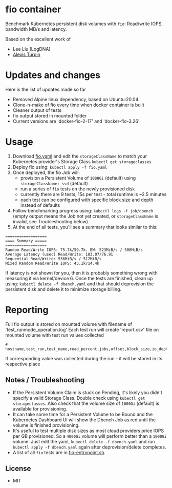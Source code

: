 # fio container
Benchmark Kubernetes persistent disk volumes with `fio`: Read/write IOPS, bandwidth MB/s and latency.

Based on the excellent work of
* Lee Liu (LogDNA)
* [Alexis Turpin](https://github.com/alexis-turpin)

# Updates and changes
Here is the list of updates made so far
 * Removed Alpine linux dependency, based on Ubuntu:20.04
 * Clone-n-make of fio every time when docker container is built
 * Cleaner output of tests
 * fio output stored in mounted folder
 * Current versions are 'docker-fio-2-17' and 'docker-fio-3.26'

# Usage

1. Download [fio.yaml](https://raw.githubusercontent.com/savex13/benchmarks/master/fio.yaml) and edit the `storageClassName` to match your Kubernetes provider's Storage Class `kubectl get storageclasses`
2. Deploy fio using: `kubectl apply -f fio.yaml`
3. Once deployed, the fio Job will:
    * provision a Persistent Volume of `1000Gi` (default) using `storageClassName: ssd` (default)
    * run a series of `fio` tests on the newly provisioned disk
    * currently there are 9 tests, 15s per test - total runtime is ~2.5 minutes
    * each test can be configured with specific block size and depth instead of defaults
4. Follow benchmarking progress using: `kubectl logs -f job/dbench` (empty output means the Job not yet created, or `storageClassName` is invalid, see Troubleshooting below)
5. At the end of all tests, you'll see a summary that looks similar to this:
```
==================
==== Summary =====
==================
Random Read/Write IOPS: 75.7k/59.7k. BW: 523MiB/s / 500MiB/s
Average Latency (usec) Read/Write: 183.07/76.91
Sequential Read/Write: 536MiB/s / 512MiB/s
Mixed Random Read/Write IOPS: 43.1k/14.4k
```
If latency is not shown for you, then it is probably something wrong with measuring it via kernel/device
6. Once the tests are finished, clean up using: `kubectl delete -f dbench.yaml` and that should deprovision the persistent disk and delete it to minimize storage billing.

# Reporting

Full fio output is stored on mounted volume with filename of 'test\_runmode\_operation.log'
Each test run will create 'report.csv' file on mounted volume with test run values collected
```
# hostname,test_run,test_name,read_percent,jobs,offset,block_size,io_depth,size,iops,bw,latency
```
If corresponding value was collected during the run - it will be stored in its respective place

## Notes / Troubleshooting

* If the Persistent Volume Claim is stuck on Pending, it's likely you didn't specify a valid Storage Class. Double check using `kubectl get storageclasses`. Also check that the volume size of `1000Gi` (default) is available for provisioning.
* It can take some time for a Persistent Volume to be Bound and the Kubernetes Dashboard UI will show the Dbench Job as red until the volume is finished provisioning.
* It's useful to test multiple disk sizes as most cloud providers price IOPS per GB provisioned. So a `4000Gi` volume will perform better than a `1000Gi` volume. Just edit the yaml, `kubectl delete -f dbench.yaml` and run `kubectl apply -f dbench.yaml` again after deprovision/delete completes.
* A list of all `fio` tests are in [fio-entrypoint.sh](https://github.com/savex13/benchmarks/blob/master/fio-entrypoint.sh).

## License

* MIT

